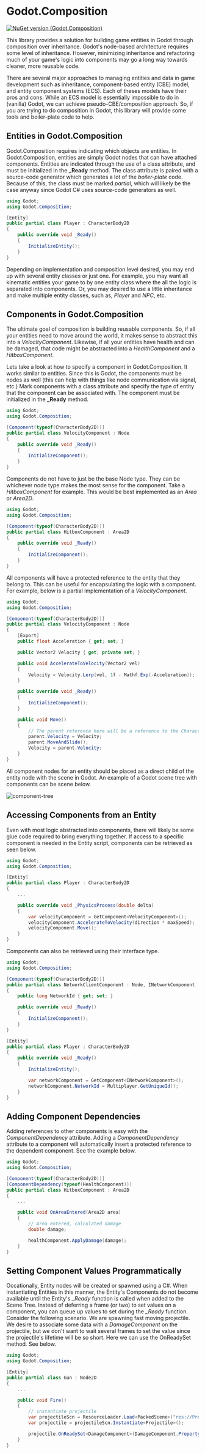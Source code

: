 # Godot.Composition
[![NuGet version (Godot.Composition)](https://img.shields.io/badge/nuget-v1.2-blue?style=flat-square)](https://www.nuget.org/packages/Godot.Composition/1.2)

This library provides a solution for building game entities in Godot through composition over inheritance. Godot's node-based architecture requires some level of inheritance. However, minimizing inheritance and refactoring much of your game's logic into components may go a long way towards cleaner, more reusable code.

There are several major approaches to managing entities and data in game development such as inheritance, component-based entity (CBE) model, and entity component systems (ECS). Each of theses models have their pros and cons. While an ECS model is essentially impossible to do in (vanilla) Godot, we can achieve pseudo-CBE/composition approach. So, if you are trying to do composition in Godot, this library will provide some tools and boiler-plate code to help.

## Entities in Godot.Composition
Godot.Composition requires indicating which objects are entities. In Godot.Composition, entities are simply Godot nodes that can have attached components. Entities are indicated through the use of a class attribute, and must be initialized in the **_Ready** method. The class attribute is paired with a source-code generator which generates a lot of the *boiler-plate* code. Because of this, the class must be marked *partial*, which will  likely be the case anyway since Godot C# uses source-code generators as well.

```C#
using Godot;
using Godot.Composition;

[Entity]
public partial class Player : CharacterBody2D
{
    public override void _Ready()
    {
        InitializeEntity();
    }
}
```
Depending on implementation and composition level desired, you may end up with several entity classes or just one. For example, you may want all kinematic entities your game to by one entity class where the all the logic is separated into components. Or, you may desired to use a little inheritance and make multiple entity classes, such as, *Player* and *NPC*, etc.

## Components in Godot.Composition
The ultimate goal of composition is building reusable components. So, if all your entities need to move around the world, it makes sense to abstract this into a *VelocityComponent*. Likewise, if all your entities have health and can be damaged, that code might be abstracted into a *HealthComponent* and a *HitboxComponent*.

Lets take a look at how to specify a component in Godot.Composition. It works similar to entities. Since this is Godot, the components must be nodes as well (this can help with things like node communication via signal, etc.) Mark components with a class attribute and specify the type of entity that the component can be associated with. The component must be initialized in the **_Ready** method.

```C#
using Godot;
using Godot.Composition;

[Component(typeof(CharacterBody2D))]
public partial class VelocityComponent : Node
{
    public override void _Ready()
    {
        InitializeComponent();
    }
}
```

Components do not have to just be the base Node type. They can be whichever node type makes the most sense for the component. Take a *HitboxComponent* for example. This would be best implemented as an *Area* or *Area2D*.

```C#
using Godot;
using Godot.Composition;

[Component(typeof(CharacterBody2D))]
public partial class HitboxComponent : Area2D
{
    public override void _Ready()
    {
        InitializeComponent();
    }
}
```

All components will have a protected reference to the entity that they belong to. This can be useful for encapsulating the logic with a component. For example, below is a partial implementation of a *VelocityComponent*.

```C#
using Godot;
using Godot.Composition;

[Component(typeof(CharacterBody2D))]
public partial class VelocityComponent : Node
{
    [Export]
    public float Acceleration { get; set; }

    public Vector2 Velocity { get; private set; }

    public void AccelerateToVelocity(Vector2 vel)
    {
        Velocity = Velocity.Lerp(vel, 1f - Mathf.Exp(-Acceleration));
    }

    public override void _Ready()
    {
        InitializeComponent();
    }

    public void Move()
    {
        // The parent reference here will be a reference to the CharacterBody2D entity.
        parent.Velocity = Velocity;
        parent.MoveAndSlide();
        Velocity = parent.Velocity;
    }
}
```
All component nodes for an entity should be placed as a direct child of the entity node with the scene in Godot. An example of a Godot scene tree with components can be scene below.

![component-tree](https://github.com/MysteriousMilk/Godot.Composition/assets/6441268/1c0f10e0-9fe3-4439-b385-412ed979a45f)

## Accessing Components from an Entity
Even with most logic abstracted into components, there will likely be some glue code required to bring everything together. If access to a specific component is needed in the Entity script, components can be retrieved as seen below.

```C#
using Godot;
using Godot.Composition;

[Entity]
public partial class Player : CharacterBody2D
{
    ...

    public override void _PhysicsProcess(double delta)
    {
        var velocityComponent = GetComponent<VelocityComponent>();
        velocityComponent.AccelerateToVelocity(direction * maxSpeed);
        velocityComponent.Move();
    }
}
```

Components can also be retrieved using their interface type.

```C#
using Godot;
using Godot.Composition;

[Component(typeof(CharacterBody2D))]
public partial class NetworkClientComponent : Node, INetworkComponent
{
    public long NetworkId { get; set; }

    public override void _Ready()
    {
        InitializeComponent();
    }
}

[Entity]
public partial class Player : CharacterBody2D
{
    public override void _Ready()
    {
        InitializeEntity();

        var networkComponent = GetComponent<INetworkComponent>();
        networkComponent.NetworkId = Multiplayer.GetUniqueId();
    }
}
```

## Adding Component Dependencies
Adding references to other components is easy with the *ComponentDependency* attribute. Adding a *ComponentDependency* attribute to a component will automatically insert a protected reference to the dependent component. See the example below.

```C#
using Godot;
using Godot.Composition;

[Component(typeof(CharacterBody2D))]
[ComponentDependency(typeof(HealthComponent))]
public partial class HitboxComponent : Area2D
{
    ...

    public void OnAreaEntered(Area2D area)
    {
        // Area entered, calculated damage
        double damage;

        healthComponent.ApplyDamage(damage);
    }
}
```

## Setting Component Values Programmatically
Occationally, Entity nodes will be created or spawned using a C#. When instantiating Entities in this manner, the Entity's Components do not become available until the Entity's *_Ready* function is called when added to the Scene Tree. Instead of deferring a frame (or two) to set values on a component, you can queue up values to set during the *_Ready* function. Consider the following scenario. We are spawning fast moving projectile. We desire to associate some data with a *DamageComponent* on the projectile, but we don't want to wait several frames to set the value since the projectile's lifetime will be so short. Here we can use the OnReadySet method. See below.

```C#
using Godot;
using Godot.Composition;

[Entity]
public partial class Gun : Node2D
{
    ...

    public void Fire()
    {
        // instantiate projectile
        var projectileScn = ResourceLoader.Load<PackedScene>("res://Projectile.tscn");
        var projectile = projectileScn.Instantiate<Projectile>();

        projectile.OnReadySet<DamageComponent>(DamageComponent.PropertyName.Damage, 20.0);
    }
}
```
